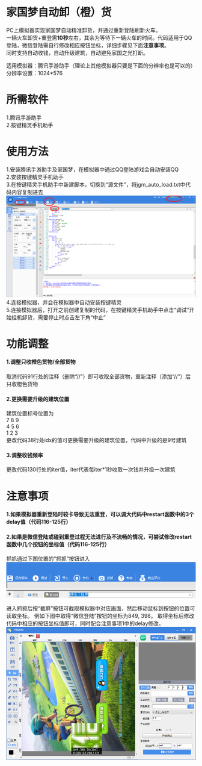 # 家国梦自动卸（橙）货

PC上模拟器实现家国梦自动精准卸货，并通过重新登陆刷新火车。  
一辆火车卸货+重登需**10秒**左右，其余为等待下一辆火车的时间。代码适用于QQ登陆，微信登陆需自行修改相应按钮坐标，详细步骤见下面**注意事项**。  
同时支持自动收钱，自动升级建筑，自动避免家国之光打断。

适用模拟器：腾讯手游助手（理论上其他模拟器只要是下面的分辨率也是可以的）  
分辨率设置：1024*576  

# 所需软件
1.腾讯手游助手  
2.按键精灵手机助手  

# 使用方法
1.安装腾讯手游助手及家国梦，在模拟器中通过QQ登陆游戏会自动安装QQ  
2.安装按键精灵手机助手  
3.在按键精灵手机助手中新建脚本，切换到“源文件”，将jgm_auto_load.txt中代码内容复制进去  
![Image text](https://github.com/LSC527/jgm_auto_load/blob/master/%E6%8C%89%E9%94%AE%E7%B2%BE%E7%81%B5%E6%89%8B%E6%9C%BA%E5%8A%A9%E6%89%8B%E8%8A%82%E9%9D%A2.png)
4.连接模拟器，并会在模拟器中自动安装按键精灵  
5.连接模拟器后，打开之前创建复制的代码，在按键精灵手机助手中点击“调试”开始挂机卸货，需要停止时点击左下角“中止”  

# 功能调整
#### 1.调整只收橙色货物/全部货物  
取消代码91行处的注释（删除“//”）即可收取全部货物，重新注释（添加“//”）后只收橙色货物  
  
#### 2.更换需要升级的建筑位置  
建筑位置标号位置为  
7 8 9  
4 5 6  
1 2 3  
更改代码38行处idx的值可更换需要升级的建筑位置，代码中升级的是9号建筑  
  
#### 3.调整收钱频率
更改代码130行处的iter值，iter代表每iter*1秒收取一次钱并升级一次建筑  

# 注意事项
#### 1.如果模拟器重新登陆时较卡导致无法重登，可以调大代码中restart函数中的3个delay值（代码116-125行）  
  
#### 2.如果是微信登陆或碰到重登过程无法进行及不流畅的情况，可尝试修改restart函数中几个按钮的坐标值（代码116-125行）  
抓抓通过下图位置的“抓抓”按钮进入
![Image text](https://github.com/LSC527/jgm_auto_load/blob/master/%E6%8A%93%E6%8A%93%E6%8C%89%E9%92%AE.png)
  
进入抓抓后按“截屏”按钮可截取模拟器中对应画面，然后移动鼠标到按钮的位置可读取坐标。
例如下图中取得“微信登陆”按钮的坐标为849, 398。
取得坐标后修改代码中相应的按钮坐标值即可，同时配合注意事项1中的delay修改。
![Image text](https://github.com/LSC527/jgm_auto_load/blob/master/%E6%8A%93%E6%8A%93.png)
